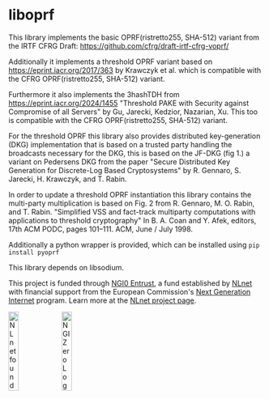 # liboprf

This library implements the basic OPRF(ristretto255, SHA-512) variant
from the IRTF CFRG Draft: https://github.com/cfrg/draft-irtf-cfrg-voprf/

Additionally it implements a threshold OPRF variant based on
https://eprint.iacr.org/2017/363 by Krawczyk et al. which is
compatible with the CFRG OPRF(ristretto255, SHA-512) variant.

Furthermore it also implements the 3hashTDH from
https://eprint.iacr.org/2024/1455 "Threshold PAKE with Security
against Compromise of all Servers" by Gu, Jarecki, Kedzior, Nazarian,
Xu. This too is compatible with the CFRG OPRF(ristretto255, SHA-512)
variant.

For the threshold OPRF this library also provides distributed
key-generation (DKG) implementation that is based on a trusted
party handling the broadcasts necessary for the DKG, this is
based on the JF-DKG (fig 1.) a variant on Pedersens DKG from
the paper "Secure Distributed Key Generation for Discrete-Log
Based Cryptosystems" by R. Gennaro, S. Jarecki, H. Krawczyk,
and T. Rabin.

In order to update a threshold OPRF instantiation this library contains
the multi-party multiplication is based on Fig. 2 from R. Gennaro,
M. O. Rabin, and T. Rabin. "Simplified VSS and fact-track multiparty
computations with applications to threshold cryptography" In
B. A. Coan and Y. Afek, editors, 17th ACM PODC, pages 101–111. ACM,
June / July 1998.

Additionally a python wrapper is provided, which can be installed
using `pip install pyoprf`

This library depends on libsodium.

This project is funded through [NGI0 Entrust](https://nlnet.nl/entrust), a fund
established by [NLnet](https://nlnet.nl) with financial support from the
European Commission's [Next Generation Internet](https://ngi.eu) program. Learn
more at the [NLnet project page](https://nlnet.nl/project/ThresholdOPRF).

[<img src="https://nlnet.nl/logo/banner.png" alt="NLnet foundation logo" width="20%" />](https://nlnet.nl)
[<img src="https://nlnet.nl/image/logos/NGI0_tag.svg" alt="NGI Zero Logo" width="20%" />](https://nlnet.nl/entrust)
